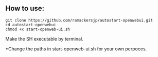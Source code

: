 ## How to use:

```
git clone https://github.com/ramackersjp/autostart-openwebui.git
cd autostart-openwebui
chmod +x start-openweb-ui.sh
```

Make the SH executable by terminal. 

*Change the paths in start-openweb-ui.sh for your own perpoces.
